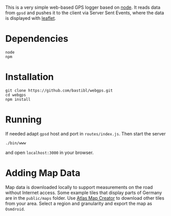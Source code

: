 This is a very simple web-based GPS logger based on [node](https://nodejs.org).
It reads data from ```gpsd``` and pushes it to the client via Server Sent Events, where the data is displayed with [leaflet](http://leafletjs.com).

# Dependencies
```
node
npm
```

# Installation
```
git clone https://github.com/bastibl/webgps.git
cd webgps
npm install
```

# Running
If needed adapt ```gpsd``` host and port in ```routes/index.js```. Then start the server
```
./bin/www
```
and open ```localhost:3000``` in your browser.

# Adding Map Data
Map data is downloaded locally to support measurements on the road without Internet access.
Some example tiles that display parts of Germany are in the ```public/maps``` folder.
Use [Atlas Map Creator](http://mobac.sourceforge.net) to download other tiles from your area.
Select a region and granularity and export the map as ```Osmdroid```.
